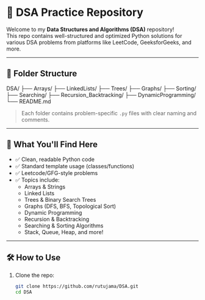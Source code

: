 # 📘 DSA Practice Repository

Welcome to my **Data Structures and Algorithms (DSA)** repository!  
This repo contains well-structured and optimized Python solutions for various DSA problems from platforms like LeetCode, GeeksforGeeks, and more.

---

## 📂 Folder Structure

DSA/
├── Arrays/
├── LinkedLists/
├── Trees/
├── Graphs/
├── Sorting/
├── Searching/
├── Recursion_Backtracking/
├── DynamicProgramming/
└── README.md


> Each folder contains problem-specific `.py` files with clear naming and comments.

---

## 🚀 What You'll Find Here

- ✅ Clean, readable Python code
- ✅ Standard template usage (classes/functions)
- ✅ Leetcode/GFG-style problems
- ✅ Topics include:
  - Arrays & Strings
  - Linked Lists
  - Trees & Binary Search Trees
  - Graphs (DFS, BFS, Topological Sort)
  - Dynamic Programming
  - Recursion & Backtracking
  - Searching & Sorting Algorithms
  - Stack, Queue, Heap, and more!

---

## 🛠️ How to Use

1. Clone the repo:
   ```bash
   git clone https://github.com/rutujama/DSA.git
   cd DSA
